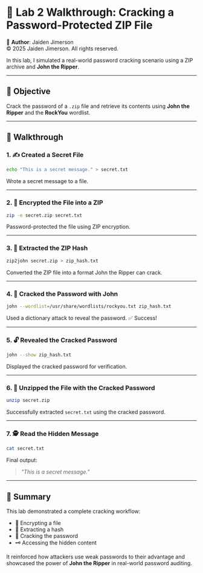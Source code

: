 # 🔐 Lab 2 Walkthrough: Cracking a Password-Protected ZIP File  
📜 **Author**: Jaiden Jimerson  
©️ 2025 Jaiden Jimerson. All rights reserved.

In this lab, I simulated a real-world password cracking scenario using a ZIP archive and **John the Ripper**.

---

## 🎯 Objective

Crack the password of a `.zip` file and retrieve its contents using **John the Ripper** and the **RockYou** wordlist.

---

## 🧪 Walkthrough

### 1. ✍️ Created a Secret File

```bash
echo "This is a secret message." > secret.txt
```

Wrote a secret message to a file.

---

### 2. 🔐 Encrypted the File into a ZIP

```bash
zip -e secret.zip secret.txt
```

Password-protected the file using ZIP encryption.

---

### 3. 🧬 Extracted the ZIP Hash

```bash
zip2john secret.zip > zip_hash.txt
```

Converted the ZIP file into a format John the Ripper can crack.

---

### 4. 🧠 Cracked the Password with John

```bash
john --wordlist=/usr/share/wordlists/rockyou.txt zip_hash.txt
```

Used a dictionary attack to reveal the password. ✅ Success!

---

### 5. 🔓 Revealed the Cracked Password

```bash
john --show zip_hash.txt
```

Displayed the cracked password for verification.

---

### 6. 📂 Unzipped the File with the Cracked Password

```bash
unzip secret.zip
```

Successfully extracted `secret.txt` using the cracked password.

---

### 7. 🕵️ Read the Hidden Message

```bash
cat secret.txt
```

Final output:
> _"This is a secret message."_

---

## 📝 Summary

This lab demonstrated a complete cracking workflow:

- 🔐 Encrypting a file  
- 🧬 Extracting a hash  
- 🧠 Cracking the password  
- 🗝️ Accessing the hidden content  

It reinforced how attackers use weak passwords to their advantage and showcased the power of **John the Ripper** in real-world password auditing.
